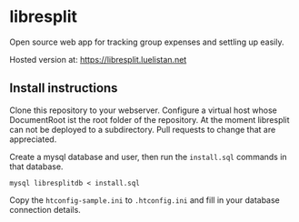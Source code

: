 # libresplit

Open source web app for tracking group expenses and settling up easily.

Hosted version at: https://libresplit.luelistan.net

## Install instructions

Clone this repository to your webserver. Configure a virtual host whose 
DocumentRoot ist the root folder of the repository. At the moment libresplit 
can not be deployed to a subdirectory. Pull requests to change that are 
appreciated.

Create a mysql database and user, then run the `install.sql` 
commands in that database.

    mysql libresplitdb < install.sql

Copy the `htconfig-sample.ini` to `.htconfig.ini` and fill in your database 
connection details.



